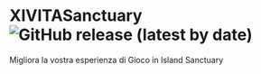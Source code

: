 ﻿# XIVITASanctuary ![GitHub release (latest by date)](https://img.shields.io/github/v/release/DarkArtek/XIVITASanctuary?color=red&display_name=tag&label=XIVITA%20Sanctuary&logo=XIVITA&logoColor=blue&style=plastic)

Migliora la vostra esperienza di Gioco in Island Sanctuary

